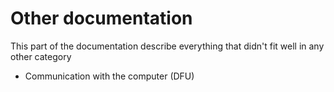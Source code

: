 # Other documentation

This part of the documentation describe everything that didn't fit well in any
other category

- Communication with the computer (DFU)
